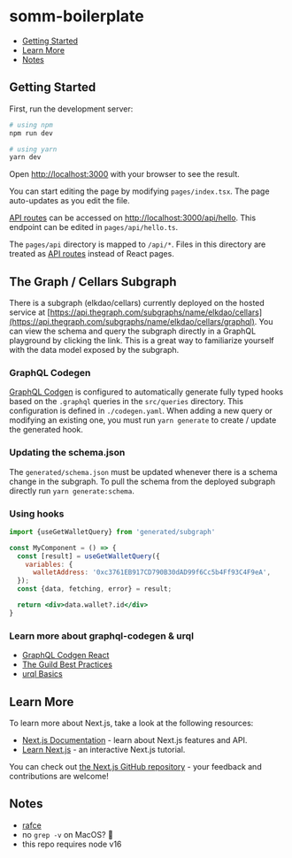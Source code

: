 # somm-boilerplate

- [Getting Started](#getting-started)
- [Learn More](#learn-more)
- [Notes](#notes)

## Getting Started

First, run the development server:

```sh
# using npm
npm run dev

# using yarn
yarn dev
```

Open [http://localhost:3000](http://localhost:3000) with your browser to see the result.

You can start editing the page by modifying `pages/index.tsx`. The page auto-updates as you edit the file.

[API routes](https://nextjs.org/docs/api-routes/introduction) can be accessed on [http://localhost:3000/api/hello](http://localhost:3000/api/hello). This endpoint can be edited in `pages/api/hello.ts`.

The `pages/api` directory is mapped to `/api/*`. Files in this directory are treated as [API routes](https://nextjs.org/docs/api-routes/introduction) instead of React pages.

## The Graph / Cellars Subgraph

There is a subgraph (elkdao/cellars) currently deployed on the hosted service at [https://api.thegraph.com/subgraphs/name/elkdao/cellars](https://api.thegraph.com/subgraphs/name/elkdao/cellars/graphql). You can view the schema and query the subgraph directly in a GraphQL playground by clicking the link. This is a great way to familiarize yourself with the data model exposed by the subgraph.

### GraphQL Codegen

[GraphQL Codgen](https://www.graphql-code-generator.com/docs/getting-started) is configured to automatically generate fully typed hooks based on the `.graphql` queries in the `src/queries` directory. This configuration is defined in `./codegen.yaml`. When adding a new query or modifying an existing one, you must run `yarn generate` to create / update the generated hook.

### Updating the schema.json

The `generated/schema.json` must be updated whenever there is a schema change in the subgraph. To pull the schema from the deployed subgraph directly run `yarn generate:schema`.

### Using hooks

```jsx
import {useGetWalletQuery} from 'generated/subgraph'

const MyComponent = () => {
  const [result] = useGetWalletQuery({
    variables: {
      walletAddress: '0xc3761EB917CD790B30dAD99f6Cc5b4Ff93C4F9eA',
  });
  const {data, fetching, error} = result;

  return <div>data.wallet?.id</div>
}
```

### Learn more about graphql-codegen & urql
- [GraphQL Codgen React](https://www.graphql-code-generator.com/docs/getting-started)
- [The Guild Best Practices](https://www.the-guild.dev/blog/graphql-codegen-best-practices)
- [urql Basics](https://formidable.com/open-source/urql/docs/basics/react-preact/)


## Learn More

To learn more about Next.js, take a look at the following resources:

- [Next.js Documentation](https://nextjs.org/docs) - learn about Next.js features and API.
- [Learn Next.js](https://nextjs.org/learn) - an interactive Next.js tutorial.

You can check out [the Next.js GitHub repository](https://github.com/vercel/next.js/) - your feedback and contributions are welcome!

## Notes

- [rafce](https://marketplace.visualstudio.com/items?itemName=dsznajder.es7-react-js-snippets)
- no `grep -v` on MacOS? :shrug:
- this repo requires node v16
